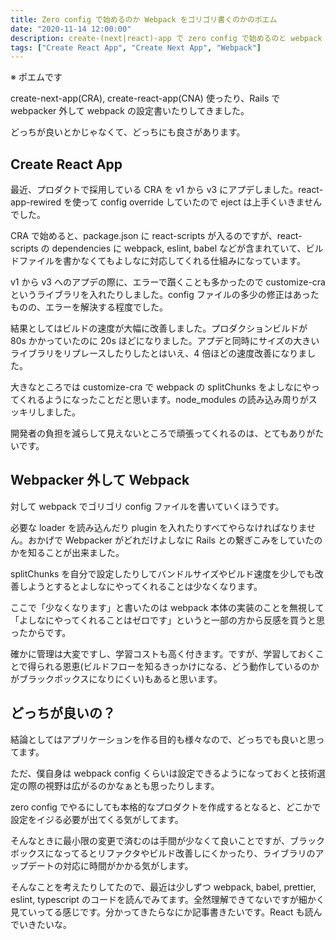 ```yaml
---
title: Zero config で始めるのか Webpack をゴリゴリ書くのかのポエム
date: "2020-11-14 12:00:00"
description: create-(next|react)-app で zero config で始めるのと webpack ですべて設定を記述するのはどちらが良いのか疑問に思ったので残しておく。どちらじゃないとダメってことを言いたいわけではない
tags: ["Create React App", "Create Next App", "Webpack"]
---
```


※ ポエムです

create-next-app(CRA), create-react-app(CNA) 使ったり、Rails で webpacker 外して webpack の設定書いたりしてきました。

どっちが良いとかじゃなくて、どっちにも良さがあります。

## Create React App

最近、プロダクトで採用している CRA を v1 から v3 にアプデしました。react-app-rewired を使って config override していたので eject は上手くいきませんでした。

CRA で始めると、package.json に react-scripts が入るのですが、react-scripts の dependencies に webpack, eslint, babel などが含まれていて、ビルドファイルを書かなくてもよしなに対応してくれる仕組みになっています。

v1 から v3 へのアプデの際に、エラーで躓くことも多かったので customize-cra というライブラリを入れたりしました。config ファイルの多少の修正はあったものの、エラーを解決する程度でした。

結果としてはビルドの速度が大幅に改善しました。プロダクションビルドが 80s かかっていたのに 20s ほどになりました。アプデと同時にサイズの大きいライブラリをリプレースしたりしたとはいえ、4 倍ほどの速度改善になりました。

大きなところでは customize-cra で webpack の splitChunks をよしなにやってくれるようになったことだと思います。node_modules の読み込み周りがスッキリしました。

開発者の負担を減らして見えないところで頑張ってくれるのは、とてもありがたいです。

## Webpacker 外して Webpack

対して webpack でゴリゴリ config ファイルを書いていくほうです。

必要な loader を読み込んだり plugin を入れたりすべてやらなければなりません。おかげで Webpacker がどれだけよしなに Rails との繋ぎこみをしていたのかを知ることが出来ました。

splitChunks を自分で設定したりしてバンドルサイズやビルド速度を少しでも改善しようとするとよしなにやってくれることは少なくなります。

ここで「少なくなります」と書いたのは webpack 本体の実装のことを無視して「よしなにやってくれることはゼロです」というと一部の方から反感を買うと思ったからです。

確かに管理は大変ですし、学習コストも高く付きます。ですが、学習しておくことで得られる恩恵(ビルドフローを知るきっかけになる、どう動作しているのかがブラックボックスになりにくい)もあると思います。

## どっちが良いの？

結論としてはアプリケーションを作る目的も様々なので、どっちでも良いと思ってます。

ただ、僕自身は webpack config くらいは設定できるようになっておくと技術選定の際の視野は広がるのかなぁとも思ったりします。

zero config でやるにしても本格的なプロダクトを作成するとなると、どこかで設定をイジる必要が出てくる気がしてます。

そんなときに最小限の変更で済むのは手間が少なくて良いことですが、ブラックボックスになってるとリファクタやビルド改善しにくかったり、ライブラリのアップデートの対応に時間がかかる気がします。

そんなことを考えたりしてたので、最近は少しずつ webpack, babel, prettier, eslint, typescript のコードを読んでみてます。全然理解できてないですが細かく見ていってる感じです。分かってきたらなにか記事書きたいです。React も読んでいきたいな。
